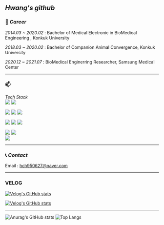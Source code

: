 ## _Hwang's github_

### 💼 _Career_
_2014.03 ~ 2020.02_ : Bachelor of Medical Electronic in BioMedical Engineering , Konkuk University

_2018.03 ~ 2020.02_ : Bachelor of Companion Animal Convergence, Konkuk University

_2020.12 ~ 2021.07_ : BioMedical Enginerring Researcher, Samsung Medical Center
<hr/>

### 📫
_Tech Stack_  
<img src="https://img.shields.io/badge/JavaScript-F7DF1E?style=flat-square&logo=JavaScript&logoColor=black"/></a> ![](https://img.shields.io/badge/Node.js-ABF200?style=flat-square&logo=node.js&logoColor=white)&nbsp; 

<img src="https://img.shields.io/badge/Spring-6DB33F?style=squre&logo=spring&logoColor=white"/></a> <img src="https://img.shields.io/badge/Flask-000000?style=squre&logo=flask&logoColor=white"/></a> <img src="https://img.shields.io/badge/Java-964B00?style=squre&logo=java&logoColor=white"/></a>  


<img src="https://img.shields.io/badge/MongoDB-47A248?style=squre&logo=MongoDB&logoColor=white"/></a> <img src="https://img.shields.io/badge/MariaDB-003545?style=squre&logo=mariaDB&logoColor=white"/></a> ![](https://img.shields.io/badge/MySQL-4479A1?style=flat-square&logo=mysql&logoColor=white)&nbsp; 

<img src="https://img.shields.io/badge/HTML5-E34F26?style=HTML5&logo=spring&logoColor=white"/></a> <img src="https://img.shields.io/badge/CSS3-1572B6?style=squre&logo=CSS3&logoColor=white"/></a>  
<img src="https://img.shields.io/badge/C-A8B9CC?style=squre&logo=C&logoColor=white"/></a>
<hr/>

### 📞 _Contact_
Email : hch950627@naver.com
<hr/>

### VELOG

[![Velog's GitHub stats](https://velog-readme-stats.vercel.app/api/badge?name=CH_HWANG_ )](https://velog.io/@changchanghwang)

[![Velog's GitHub stats](https://velog-readme-stats.vercel.app/api?name=changchanghwang)](https://github.com/changchanghwang/velog-readme-stats)
<hr/>

![Anurag's GitHub stats](https://github-readme-stats.vercel.app/api?username=changchanghwang&&show_icons=true&theme=great-gatsby) ![Top Langs](https://github-readme-stats.vercel.app/api/top-langs/?username=changchanghwang)
